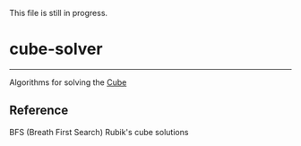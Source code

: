 This file is still in progress.
# cube-solver
---
Algorithms for solving the [Cube](https://en.wikipedia.org/wiki/Rubik%27s_Cube)

## Reference
BFS (Breath First Search)
Rubik's cube solutions


